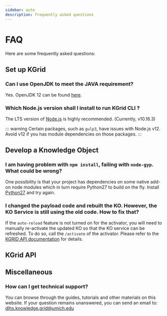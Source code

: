 ```yaml
---
sidebar: auto
description: frequently asked questions
---
```

# FAQ

Here are some frequently asked questions:

## Set up KGrid

### Can I use OpenJDK to meet the JAVA requirement?
Yes. OpenJDK 12 can be found [here](https://jdk.java.net/12/).

### Which Node.js version shall I install to run KGrid CLI ?
The LTS version of [Node.js](hhtps://www.nodejs.org) is highly recommended. (Currently, v10.16.3)

::: warning
Certain packages, such as `gulp3`, have issues with Node.js v12. Avoid v12 if you has module dependencies on those packages.
:::


## Develop a Knowledge Object

### I am having problem with `npm install`, failing with `node-gyp`. What could be wrong?

One possibility is that your project has dependencies on some native add-on node modules which in turn require Python27 to build on the fly. Install [Python27](https://www.python.org/downloads/release/python-2716/) and try again.


### I changed the payload code and rebuilt the KO. However, the KO Service is still using the old code. How to fix that?

If the `auto-reload` feature is not turned on for the activator, you will need to manually re-activate the updated KO so that the KO service can be refreshed. To do so, call the `/activate` of the activator. Please refer to the [KGRID API documentation](http://kgrid.org/guides/swagger/) for details.


## KGrid API

### 




## Miscellaneous

### How can I get technical support?
You can browse through the guides, tutorials and other materials on this website.
If your question remains unanswered, you can send an email to: [dlhs.knowledge.grid@umich.edu](mailto:dlhs.knowledge.grid@umich.edu?subject=[KGrid]Support)
